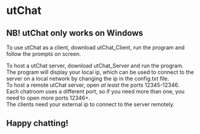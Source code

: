 # utChat
## NB! utChat only works on Windows

To use utChat as a client, download utChat_Client, run the program and follow the prompts on screen.

To host a utChat server, download utChat_Server and run the program.  
The program will display your local ip, which can be used to connect to the server on a local network by changing the ip in the config.txt file.  
To host a remote utChat server, open *at least* the ports 12345-12346.  
Each chatroom uses a different port, so if you need more than one, you need to open more ports 12346+.  
The clients need your external ip to connect to the server remotely.  

## Happy chatting!
